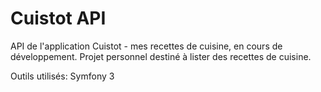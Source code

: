 Cuistot API
========================

API de l'application Cuistot - mes recettes de cuisine, en cours de développement. Projet personnel destiné à lister des recettes de cuisine.

Outils utilisés: Symfony 3